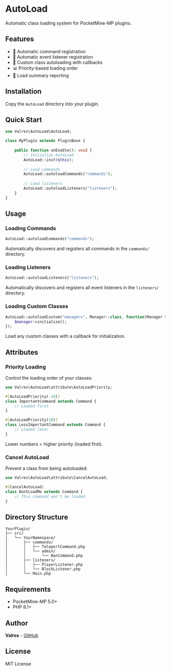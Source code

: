 # AutoLoad

Automatic class loading system for PocketMine-MP plugins.

## Features

- 🚀 Automatic command registration
- 📡 Automatic event listener registration
- 🔧 Custom class autoloading with callbacks
- 📊 Priority-based loading order
- 📝 Load summary reporting

## Installation

Copy the `AutoLoad` directory into your plugin.

## Quick Start

```php
use Valres\AutoLoad\AutoLoad;

class MyPlugin extends PluginBase {
    
    public function onEnable(): void {
        // Initialize AutoLoad
        AutoLoad::init($this);
        
        // Load commands
        AutoLoad::autoloadCommands("commands");
        
        // Load listeners
        AutoLoad::autoloadListeners("listeners");
    }
}
```

## Usage

### Loading Commands

```php
AutoLoad::autoloadCommands("commands");
```

Automatically discovers and registers all commands in the `commands/` directory.

### Loading Listeners

```php
AutoLoad::autoloadListeners("listeners");
```

Automatically discovers and registers all event listeners in the `listeners/` directory.

### Loading Custom Classes

```php
AutoLoad::autoloadCustom("managers", Manager::class, function(Manager $manager) {
    $manager->initialize();
});
```

Load any custom classes with a callback for initialization.

## Attributes

### Priority Loading

Control the loading order of your classes:

```php
use Valres\AutoLoad\attribute\AutoLoadPriority;

#[AutoLoadPriority(-10)]
class ImportantCommand extends Command {
    // Loaded first
}

#[AutoLoadPriority(10)]
class LessImportantCommand extends Command {
    // Loaded later
}
```

Lower numbers = higher priority (loaded first).

### Cancel AutoLoad

Prevent a class from being autoloaded:

```php
use Valres\AutoLoad\attribute\CancelAutoLoad;

#[CancelAutoLoad]
class DontLoadMe extends Command {
    // This command won't be loaded
}
```

## Directory Structure

```
YourPlugin/
├── src/
│   └── YourNamespace/
│       ├── commands/
│       │   ├── TeleportCommand.php
│       │   └── admin/
│       │       └── BanCommand.php
│       ├── listeners/
│       │   ├── PlayerListener.php
│       │   └── BlockListener.php
│       └── Main.php
```

## Requirements

- PocketMine-MP 5.0+
- PHP 8.1+

## Author

**Valres** - [GitHub](https://github.com/ValresMC)

## License

MIT License
